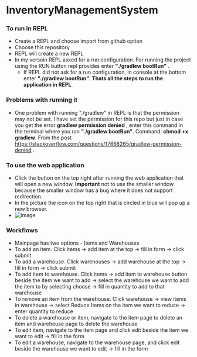 # InventoryManagementSystem

### **To run in REPL**
- Create a REPL and choose import from github option
- Choose this repository
- REPL will create a new REPL
- In my versoin REPL asked for a run configuration. For running the project using the RUN button repl provides enter **"./gradlew bootRun"** .
  - If REPL did not ask for a run configuration, in console at the bottom enter **"./gradlew bootRun"**.
  **Thats all the steps to run the application in REPL**.
  
### **Problems with running it**
- One problem with running "./gradlew" in REPL is that the permission may not be set. I have set the permission for this repo but just in case you get the error
**gradlew permission denied** , enter this command in the terminal where you ran **"./gradlew bootRun"**. Command: **chmod +x gradlew**. From the post https://stackoverflow.com/questions/17668265/gradlew-permission-denied .

### To use the web application
- Click the button on the top right after running the web application that will open a new window. **Important** not to use the smaller window because the smaller window has a bug where it does not support redirection. 
- In the picture the icon on the top right that is circled in blue will pop up a new browser.
- ![image](https://user-images.githubusercontent.com/38511558/169719569-a275b0de-b46f-4ca7-af46-0471f5c1849f.png)



### Workflows
- Mainpage has two options - Items and Warehouses
- To add an item. Click items -> add item at the top -> fill in form -> click submit
- To add a warehouse. Click warehouses -> add warehouse at the top -> fill in form -> click submit
- To add item to warehouse. Click items -> add item to warehouse button beside the item we want to add -> select the warehouse we want to add the item to by selecting choose -> fill in quantity to add to that warehouse
- To remove an item from the warehouse. Click warehouse -> view items in warehouse -> select Reduce Items on the item we want to reduce -> enter quantity to reduce
- To delete a warehouse or item, navigate to the item page to delete an item and warehouse page to delete the warehouse
- To edit item, navigate to the item page and click edit beside the item we want to edit -> fill in the form
- To edit a warehouse, navigate to the warehouse page, and click edit beside the warehouse we want to edit -> fill in the form
